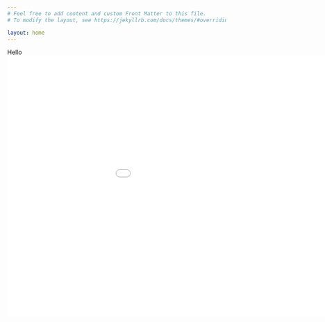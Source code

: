 ```yaml
---
# Feel free to add content and custom Front Matter to this file.
# To modify the layout, see https://jekyllrb.com/docs/themes/#overriding-theme-defaults

layout: home
---
```

Hello
<embed 
       type="text/html" 
       src="Periodic.html"
       width="1100"
       height="600"
       >
